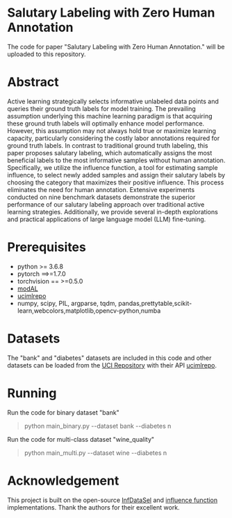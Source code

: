 # Salutary Labeling with Zero Human Annotation
The code for paper "Salutary Labeling with Zero Human Annotation." will be uploaded to this repository.

# Abstract
Active learning strategically selects informative unlabeled data points and queries their ground truth labels for model training. The prevailing assumption underlying this machine learning paradigm is that acquiring these ground truth labels will optimally enhance model performance. However, this assumption may not always hold true or maximize learning capacity, particularly considering the costly labor annotations required for ground truth labels. In contrast to traditional ground truth labeling, this paper proposes salutary labeling, which automatically assigns the most beneficial labels to the most informative samples without human annotation. Specifically, we utilize the influence function, a tool for estimating sample influence, to select newly added samples and assign their salutary labels by choosing the category that maximizes their positive influence. This process eliminates the need for human annotation. Extensive experiments conducted on nine benchmark datasets demonstrate the superior performance of our salutary labeling approach over traditional active learning strategies. Additionally, we provide several in-depth explorations and practical applications of large language model (LLM) fine-tuning.

# Prerequisites
- python >= 3.6.8
- pytorch ==>=1.7.0
- torchvision == >=0.5.0
- [modAL](https://github.com/modAL-python/modAL)
- [ucimlrepo](https://github.com/uci-ml-repo/ucimlrepo)
- numpy, scipy, PIL, argparse, tqdm, pandas,prettytable,scikit-learn,webcolors,matplotlib,opencv-python,numba

# Datasets
The "bank" and "diabetes" datasets are included in this code and other datasets can be loaded from the [UCI Repository](https://archive.ics.uci.edu/) with their API [ucimlrepo](https://github.com/uci-ml-repo/ucimlrepo).

# Running
Run the code for binary dataset "bank"
> python main_binary.py --dataset bank --diabetes  n

Run the code for multi-class dataset "wine_quality"
> python main_multi.py --dataset wine --diabetes  n


# Acknowledgement
This project is built on the open-source [InfDataSel](https://github.com/anshuman23/InfDataSel) and [influence function](https://github.com/Cyrus9721/Characterizing_graph_influence) implementations. Thank the authors for their excellent work.

